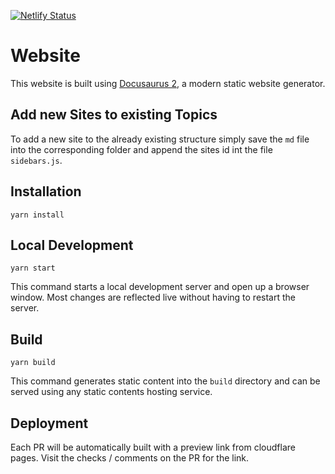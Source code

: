 [![Netlify Status](https://api.netlify.com/api/v1/badges/b82a23f7-d8c7-4025-af18-a46586e89ed0/deploy-status)](https://app.netlify.com/sites/zitadel-docs/deploys)

# Website

This website is built using [Docusaurus 2](https://v2.docusaurus.io/), a modern static website generator.

## Add new Sites to existing Topics

To add a new site to the already existing structure simply save the `md` file into the corresponding folder and append the sites id int the file `sidebars.js`.

## Installation

```console
yarn install
```

## Local Development

```console
yarn start
```

This command starts a local development server and open up a browser window. Most changes are reflected live without having to restart the server.

## Build

```console
yarn build
```

This command generates static content into the `build` directory and can be served using any static contents hosting service.

## Deployment

Each PR will be automatically built with a preview link from cloudflare pages.
Visit the checks / comments on the PR for the link.

